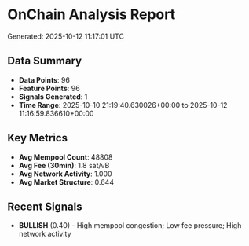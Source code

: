 # OnChain Analysis Report
Generated: 2025-10-12 11:17:01 UTC

## Data Summary
- **Data Points**: 96
- **Feature Points**: 96
- **Signals Generated**: 1
- **Time Range**: 2025-10-10 21:19:40.630026+00:00 to 2025-10-12 11:16:59.836610+00:00

## Key Metrics
- **Avg Mempool Count**: 48808
- **Avg Fee (30min)**: 1.8 sat/vB
- **Avg Network Activity**: 1.000
- **Avg Market Structure**: 0.644

## Recent Signals
- **BULLISH** (0.40) - High mempool congestion; Low fee pressure; High network activity

